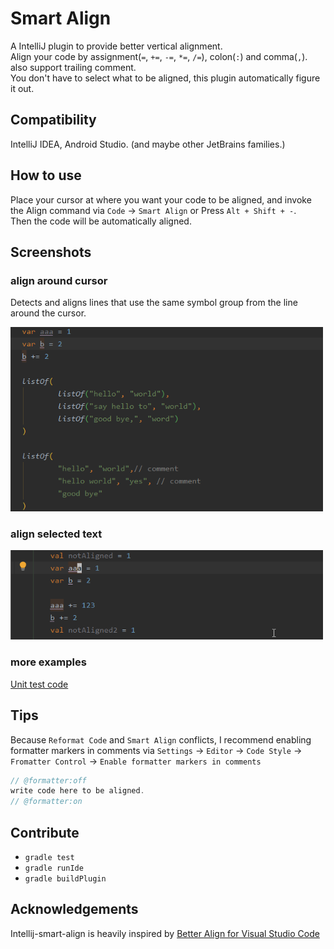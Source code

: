 # Smart Align

A IntelliJ plugin to provide better vertical alignment.  
Align your code by assignment(`=`, `+=`, `-=`, `*=`, `/=`), colon(`:`) and comma(`,`). also support trailing comment.  
You don't have to select what to be aligned, this plugin automatically figure it out.  

## Compatibility

IntelliJ IDEA, Android Studio. (and maybe other JetBrains families.)

## How to use

Place your cursor at where you want your code to be aligned, and invoke the Align command via `Code` -> `Smart Align` or Press `Alt + Shift + -`.  
Then the code will be automatically aligned.

## Screenshots

### align around cursor

Detects and aligns lines that use the same symbol group from the line around the cursor.

<img src="screen_shots/around_cursor.gif" width="500">

### align selected text

<img src="screen_shots/selected_text.gif" width="500">

### more examples

[Unit test code](https://github.com/ttyniwa/intellij-smart-align/blob/master/src/test/kotlin/com/github/ttyniwa/intellij/plugin/align/AlignerSpek.kt)

## Tips

Because `Reformat Code` and `Smart Align` conflicts, I recommend enabling formatter markers in comments via `Settings` -> `Editor` -> `Code Style` -> `Fromatter Control` -> `Enable formatter markers in comments`

```gradle
// @formatter:off
write code here to be aligned.
// @formatter:on
```

## Contribute

* `gradle test`
* `gradle runIde`
* `gradle buildPlugin`

## Acknowledgements

Intellij-smart-align is heavily inspired by [Better Align for Visual Studio Code](https://marketplace.visualstudio.com/items?itemName=wwm.better-align)

